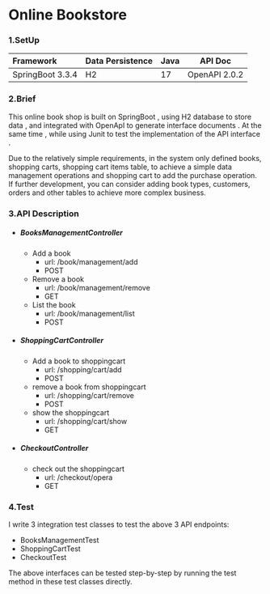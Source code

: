 # **Online Bookstore**

### 1.SetUp

| **Framework**    | **Data Persistence** | Java | API Doc       |
| :--------------- | -------------------- | ---- | ------------- |
| SpringBoot 3.3.4 | H2                   | 17   | OpenAPI 2.0.2 |

[GitHub repository]: https://github.com/Vihenne618/book_store.git
[API Documentation]: http://127.0.0.1:8080/swagger-ui/index.html#/

### 2.Brief

This online book shop is built on SpringBoot , using H2 database to store data , and integrated with OpenApI to generate interface documents . At the same time , while using Junit to test the implementation of the API interface .

Due to the relatively simple requirements, in the system only defined books, shopping carts, shopping cart items table, to achieve a simple data management operations and shopping cart to add the purchase operation. If further development, you can consider adding book types, customers, orders and other tables to achieve more complex business.

### 3.API Description

- ##### BooksManagementController

  - Add a book
    - url: /book/management/add
    - POST
  - Remove a book
    - url: /book/management/remove
    - GET
  - List the book
    - url: /book/management/list
    - POST

- ##### ShoppingCartController

  - Add a book to shoppingcart
    - url: /shopping/cart/add
    - POST
  - remove a book from shoppingcart
    - url: /shopping/cart/remove
    - POST
  - show the shoppingcart
    - url: /shopping/cart/show
    - GET

- ##### CheckoutController

  - check out the shoppingcart
    - url: /checkout/opera
    - GET

### 4.Test

I write 3 integration test classes to test the above 3 API endpoints:

- BooksManagementTest
- ShoppingCartTest
- CheckoutTest

The above interfaces can be tested step-by-step by running the test method in these test classes directly.